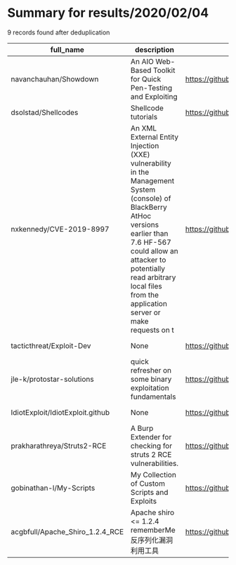 
# Summary for results/2020/02/04
    
9 records found after deduplication

| full_name | description | html_url | matched_list | matched_count | pushed_at | size | stargazers_count | language | forks_count |
|----------------------------------|------------------------------------------------------------------------------------------------------------------------------------------------------------------------------------------------------------------------------------------------------------------|-----------------------------------------------------|----------------|-----------------|---------------------------|--------|--------------------|------------|---------------|
| navanchauhan/Showdown | An AIO Web-Based Toolkit for Quick Pen-Testing and Exploiting | https://github.com/navanchauhan/Showdown | ['exploit'] | 1 | 2020-02-04 08:10:15+00:00 | 25 | 0 | HTML | 0 |
| dsolstad/Shellcodes | Shellcode tutorials | https://github.com/dsolstad/Shellcodes | ['shellcode'] | 1 | 2020-02-04 07:07:29+00:00 | 8 | 1 | Assembly | 1 |
| nxkennedy/CVE-2019-8997 | An XML External Entity Injection (XXE) vulnerability in the Management System (console) of BlackBerry AtHoc versions earlier than 7.6 HF-567 could allow an attacker to potentially read arbitrary local files from the application server or make requests on t | https://github.com/nxkennedy/CVE-2019-8997 | ['cve-2'] | 1 | 2020-02-04 17:54:39+00:00 | 4 | 2 | nan | 2 |
| tacticthreat/Exploit-Dev | None | https://github.com/tacticthreat/Exploit-Dev | ['exploit'] | 1 | 2020-02-04 19:33:40+00:00 | 11 | 0 | JavaScript | 0 |
| jle-k/protostar-solutions | quick refresher on some binary exploitation fundamentals | https://github.com/jle-k/protostar-solutions | ['exploit'] | 1 | 2020-02-04 04:17:56+00:00 | 5 | 0 | Python | 0 |
| IdiotExploit/IdiotExploit.github | None | https://github.com/IdiotExploit/IdiotExploit.github | ['exploit'] | 1 | 2020-02-04 00:21:07+00:00 | 0 | 0 | HTML | 0 |
| prakharathreya/Struts2-RCE | A Burp Extender for checking for struts 2 RCE vulnerabilities. | https://github.com/prakharathreya/Struts2-RCE | ['rce'] | 1 | 2020-02-04 09:34:22+00:00 | 24 | 126 | | 22 |
| gobinathan-l/My-Scripts | My Collection of Custom Scripts and Exploits | https://github.com/gobinathan-l/My-Scripts | ['exploit'] | 1 | 2020-02-04 15:04:40+00:00 | 6 | 1 | Shell | 0 |
| acgbfull/Apache_Shiro_1.2.4_RCE | Apache shiro <= 1.2.4 rememberMe 反序列化漏洞利用工具 | https://github.com/acgbfull/Apache_Shiro_1.2.4_RCE | ['rce'] | 1 | 2020-02-04 16:30:42+00:00 | 49527 | 21 | Python | 18 |
